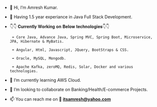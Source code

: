 - 👋 Hi, I’m Amresh Kumar.
- 💼 Having 1.5 year experiance in Java Full Stack Development. 

- 👇👇 𝐂𝐮𝐫𝐫𝐞𝐧𝐭𝐥𝐲 𝐖𝐨𝐫𝐤𝐢𝐧𝐠 𝐨𝐧 𝐁𝐞𝐥𝐨𝐰 𝐭𝐞𝐜𝐡𝐧𝐨𝐥𝐨𝐠𝐢𝐞𝐬👇👇

       ➡ Core Java, Advance Java, Spring MVC, Spring Boot, Microservice, JPA, Hibernate & MyBatis.

       ➡ Angular, Html, Javascript, JQuery, BootStraps & CSS.

       ➡ Oracle, MySQL, Mongodb.

       ➡ Apache Kafka, zeroMQ, Redis, Solar, Docker and various technologies.

- 🌱 I’m currently learning AWS Cloud.
- 🤝 I’m looking to collaborate on Banking/Health/E-commerce Projects.
- 📫 You can reach me on 📧 **itsamresh@yahoo.com**
<!---
Itsamresh is a ✨ special ✨ repository because its `README.md` (this file) appears on your GitHub profile.
You can click the Preview link to take a look at your changes.
--->
